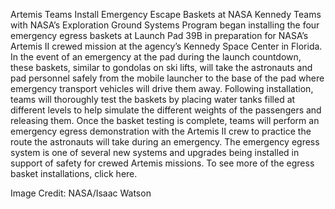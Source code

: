 Artemis Teams Install Emergency Escape Baskets at NASA Kennedy 
 Teams with NASA’s Exploration Ground Systems Program began installing the four emergency egress baskets at Launch Pad 39B in preparation for NASA’s Artemis II crewed mission at the agency’s Kennedy Space Center in Florida. In the event of an emergency at the pad during the launch countdown, these baskets, similar to gondolas on ski lifts, will take the astronauts and pad personnel safely from the mobile launcher to the base of the pad where emergency transport vehicles will drive them away. Following installation, teams will thoroughly test the baskets by placing water tanks filled at different levels to help simulate the different weights of the passengers and releasing them. Once the basket testing is complete, teams will perform an emergency egress demonstration with the Artemis II crew to practice the route the astronauts will take during an emergency. The emergency egress system is one of several new systems and upgrades being installed in support of safety for crewed Artemis missions. To see more of the egress basket installations, click here.

Image Credit: NASA/Isaac Watson